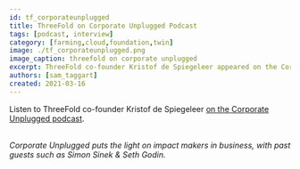 ```yaml
---
id: tf_corporateunplugged
title: ThreeFold on Corporate Unplugged Podcast
tags: [podcast, interview]
category: [farming,cloud,foundation,twin]
image: ./tf_corporateunplugged.png
image_caption: threefold on corporate unplugged
excerpt: ThreeFold co-founder Kristof de Spiegeleer appeared on the Corporate Unplugged podcast, with previous guests Simon Sinek and Seth Godin.
authors: [sam_taggart]
created: 2021-03-16
---
```


Listen to ThreeFold co-founder Kristof de Spiegeleer [on the Corporate Unplugged podcast](https://corporateunplugged.com/kristof-de-spiegeleer/).
<br/>
<br/>

*Corporate Unplugged puts the light on impact makers in business, with past guests such as Simon Sinek & Seth Godin.*